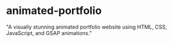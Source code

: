 # animated-portfolio
"A visually stunning animated portfolio website using HTML, CSS, JavaScript, and GSAP animations."

